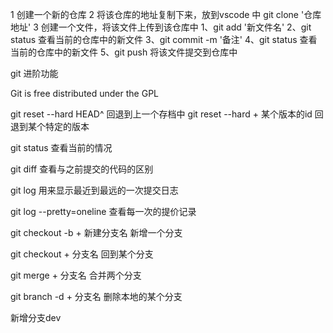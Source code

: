 1 创建一个新的仓库
2 将该仓库的地址复制下来，放到vscode 中
    git clone '仓库地址' 
3 创建一个文件，将该文件上传到该仓库中
    1、git add '新文件名'
    2、git status 查看当前的仓库中的新文件
    3、git commit -m '备注'
    4、git status 查看当前的仓库中的新文件
    5、git push  将该文件提交到仓库中

git 进阶功能

Git is free distributed under the GPL

git reset --hard HEAD^  回退到上一个存档中
git reset --hard + 某个版本的id  回退到某个特定的版本

git status   查看当前的情况

git diff  查看与之前提交的代码的区别

git log  用来显示最近到最远的一次提交日志

git log --pretty=oneline  查看每一次的提价记录

git checkout -b + 新建分支名  新增一个分支

git checkout + 分支名   回到某个分支

git merge + 分支名   合并两个分支

git branch -d + 分支名  删除本地的某个分支

新增分支dev
